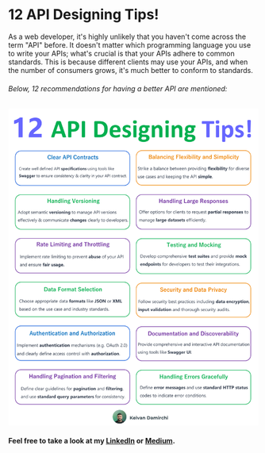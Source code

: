 # 12 API Designing Tips!
<p>
As a web developer, it's highly unlikely that you haven't come across the term "API" before. It doesn't matter which programming language you use to write your APIs; what's crucial is that your APIs adhere to common standards. This is because different clients may use your APIs, and when the number of consumers grows, it's much better to conform to standards.
</p>
<h6>Below, 12 recommendations for having a better API are mentioned:</h6>
<img src="https://raw.githubusercontent.com/kavaan/api-designing-tips/main/api-designing-tips.png"/>
<h4>Feel free to take a look at my <a href="https://www.linkedin.com/in/kavaan-damirchi">LinkedIn</a> or <a href="https://medium.com/@KeivanDamirchi">Medium</a>.</h4>
